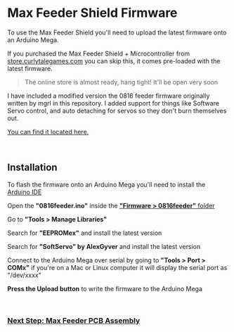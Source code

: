 # Max Feeder Shield Firmware

To use the Max Feeder Shield you'll need to upload the latest firmware onto an Arduino Mega. 

If you purchased the Max Feeder Shield + Microcontroller from [store.curlytalegames.com](https://store.curlytalegames.com/pages/max-feeders) you can skip this, it comes pre-loaded with the latest firmware. 
> The online store is almost ready, hang tight! It'll be open very soon

I have included a modified version the 0816 feeder firmware originally written by mgrl in this repository. I added support for things like Software Servo control, and auto detaching for servos so they don't burn themselves out.

[You can find it located here.](/Firmware/0816feeder/)

<br/>

## Installation

To flash the firmware onto an Arduino Mega you'll need to install the [Arduino IDE](https://www.arduino.cc/en/software)

Open the **"0816feeder.ino"** inside the [**"Firmware > 0816feeder"** folder](/Firmware/0816feeder/)

Go to **"Tools > Manage Libraries"**

Search for **"EEPROMex"** and install the latest version

Search for **"SoftServo" by AlexGyver** and install the latest version

Connect to the Arduino Mega over serial by going to **"Tools > Port > COMx"** if you're on a Mac or Linux computer it will display the serial port as "/dev/xxxx"

**Press the Upload button** to write the firmware to the Arduino Mega

<br/>

### [Next Step: Max Feeder PCB Assembly](pcb.md)


